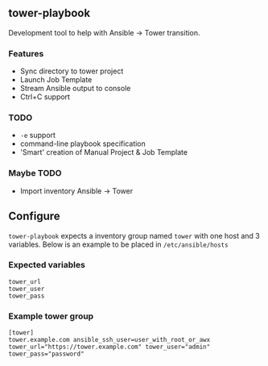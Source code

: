 ## tower-playbook
Development tool to help with Ansible -> Tower transition.

### Features
* Sync directory to tower project
* Launch Job Template
* Stream Ansible output to console
* Ctrl+C support

### TODO
* `-e` support
* command-line playbook specification
* 'Smart' creation of Manual Project & Job Template

### Maybe TODO
* Import inventory Ansible -> Tower

## Configure
`tower-playbook` expects a inventory group named `tower` with one host and 3 variables. Below is an example to be placed in `/etc/ansible/hosts`

### Expected variables
```
tower_url
tower_user
tower_pass
```

### Example tower group
```
[tower]
tower.example.com ansible_ssh_user=user_with_root_or_awx tower_url="https://tower.example.com" tower_user="admin" tower_pass="password"
```
